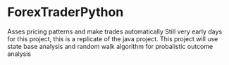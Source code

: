 # ForexTraderPython
Asses pricing patterns and make trades automatically
Still very early days for this project, this is a replicate of the java project.
This project will use state base analysis and random walk algorithm for probalistic outcome analysis
